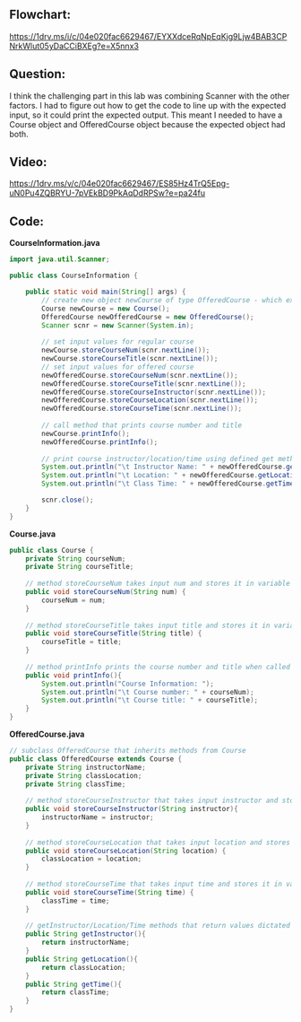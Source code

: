 ## Flowchart:
https://1drv.ms/i/c/04e020fac6629467/EYXXdceRqNpEqKjg9Ljw4BAB3CPNrkWlut05yDaCCiBXEg?e=X5nnx3

## Question:
I think the challenging part in this lab was combining Scanner with the other factors. I had to figure out how to get the code to line up with the expected input, so it could print the expected output. This meant I needed to have a Course object and OfferedCourse object because the expected object had both.

## Video:
https://1drv.ms/v/c/04e020fac6629467/ES85Hz4TrQ5Epg-uN0Pu4ZQBRYU-7pVEkBD9PkAqDdRPSw?e=pa24fu

## Code:
**CourseInformation.java**
``` java
import java.util.Scanner;

public class CourseInformation {

    public static void main(String[] args) {
        // create new object newCourse of type OfferedCourse - which extends the Course class
        Course newCourse = new Course();
        OfferedCourse newOfferedCourse = new OfferedCourse();
        Scanner scnr = new Scanner(System.in);
        
        // set input values for regular course
        newCourse.storeCourseNum(scnr.nextLine());
        newCourse.storeCourseTitle(scnr.nextLine());
        // set input values for offered course
        newOfferedCourse.storeCourseNum(scnr.nextLine());
        newOfferedCourse.storeCourseTitle(scnr.nextLine());
        newOfferedCourse.storeCourseInstructor(scnr.nextLine());
        newOfferedCourse.storeCourseLocation(scnr.nextLine());
        newOfferedCourse.storeCourseTime(scnr.nextLine());
        
        // call method that prints course number and title
        newCourse.printInfo();
        newOfferedCourse.printInfo();
        
        // print course instructor/location/time using defined get methods - for OfferedCourse
        System.out.println("\t Instructor Name: " + newOfferedCourse.getInstructor());
        System.out.println("\t Location: " + newOfferedCourse.getLocation());
        System.out.println("\t Class Time: " + newOfferedCourse.getTime());

        scnr.close();
    }
}

```
**Course.java**
``` java
public class Course {
    private String courseNum;
    private String courseTitle;
    
    // method storeCourseNum takes input num and stores it in variable courseNum
    public void storeCourseNum(String num) {
        courseNum = num;
    }
    
    // method storeCourseTitle takes input title and stores it in variable courseTitle
    public void storeCourseTitle(String title) {
        courseTitle = title;
    }
    
    // method printInfo prints the course number and title when called
    public void printInfo(){
        System.out.println("Course Information: ");
        System.out.println("\t Course number: " + courseNum);
        System.out.println("\t Course title: " + courseTitle);
    } 
}
```
**OfferedCourse.java**
``` java
// subclass OfferedCourse that inherits methods from Course
public class OfferedCourse extends Course {
    private String instructorName;
    private String classLocation;
    private String classTime;
    
    // method storeCourseInstructor that takes input instructor and stores it in variable instructorName
    public void storeCourseInstructor(String instructor){
        instructorName = instructor;
    }
    
    // method storeCourseLocation that takes input location and stores it in variable classLocation
    public void storeCourseLocation(String location) {
        classLocation = location;
    }
    
    // method storeCourseTime that takes input time and stores it in variable classTime
    public void storeCourseTime(String time) {
        classTime = time;
    }
    
    // getInstructor/Location/Time methods that return values dictated above; used for printing into console
    public String getInstructor(){
        return instructorName;
    }
    public String getLocation(){
        return classLocation;
    }
    public String getTime(){
        return classTime;
    }
}
```
